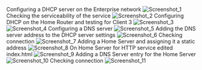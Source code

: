 Configuring a DHCP server on the Enterprise network
![Screenshot_1](https://user-images.githubusercontent.com/46942305/148287405-6984e020-9496-48b4-bd5d-d68e65751852.jpg)
Checking the serviceability of the service
![Screenshot_2](https://user-images.githubusercontent.com/46942305/148287996-2d9c73e5-f16d-4865-8179-c97fcd75ec2d.jpg)
Configuring DHCP on the Home Router and testing for Client 3
![Screenshot_3](https://user-images.githubusercontent.com/46942305/148288211-636a1dee-460e-494c-9430-94209c7ff146.jpg)
![Screenshot_4](https://user-images.githubusercontent.com/46942305/148288225-fafb87db-be82-4017-90dc-c8d64a822441.jpg)
Configuring a DNS server
![Screenshot_5](https://user-images.githubusercontent.com/46942305/148288296-1a5979eb-316c-4844-8a44-aedd07b57c6f.jpg)
Adding the DNS server address to the DHCP server settings
![Screenshot_6](https://user-images.githubusercontent.com/46942305/148291321-fbfd29c0-45c8-4c22-9559-2260375cbc55.jpg)
Checking connection
![Screenshot_7](https://user-images.githubusercontent.com/46942305/148291382-57478d70-403c-497d-851a-14ede1188ecb.jpg)
Adding a Home Server and assigning it a static address
![Screenshot_8](https://user-images.githubusercontent.com/46942305/148291730-45a65779-b19f-4f88-a892-69116eaaf55f.jpg)
On Home Server for HTTP service edited index.html
![Screenshot_9](https://user-images.githubusercontent.com/46942305/148292233-7fac4372-22e8-40c9-8e50-7d9c25729305.jpg)
Adding a DNS Server entry for the Home Server
![Screenshot_10](https://user-images.githubusercontent.com/46942305/148292359-056a5337-96cb-4cec-a95c-d3d707331faa.jpg)
Checking connection
![Screenshot_11](https://user-images.githubusercontent.com/46942305/148292378-e27b20fc-4f7b-4908-bbb9-c1973c993fde.jpg)
